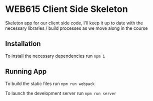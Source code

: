 # WEB615 Client Side Skeleton

Skeleton app for our client side code, I'll keep it up to date with the necessary libraries / build processes as we move along in the course

## Installation ##

To install the necessary dependencies run ``` npm i ```

## Running App ##

To build the static files run ``` npm run webpack ```

To launch the development server run ``` npm run server ```